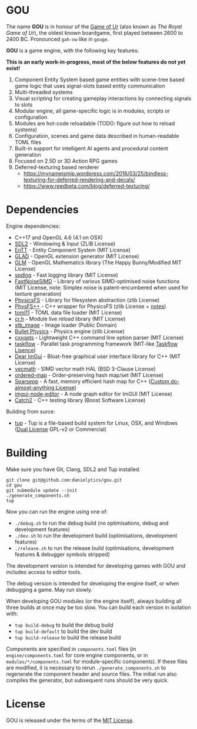 # GOU

The name **GOU** is in honour of the [Game of Ur](https://en.wikipedia.org/wiki/Royal_Game_of_Ur) (also known as *The Royal Game of Ur*), the oldest known boardgame, first played between 2600 to 2400 BC. Pronounced `gah-ow` like in `gouge`.

**GOU** is a game engine, with the following key features:

**This is an early work-in-progress, most of the below features do not yet exist!**

1. Component Entity System based game entities with scene-tree based game logic that uses signal-slots based entity communication
2. Multi-threaded systems
3. Visual scripting for creating gameplay interactions by connecting signals to slots
4. Modular engine, all game-specific logic is in modules, scripts or configuration
5. Modules are hot-code reloadable (TODO: figure out how to reload systems)
6. Configuration, scenes and game data described in human-readable TOML files
7. Built-in support for intelligent AI agents and procedural content generation
8. Focused on 2.5D or 3D Action RPG games
9. Deferred-texturing based renderer
    * https://mynameismjp.wordpress.com/2016/03/25/bindless-texturing-for-deferred-rendering-and-decals/
    * https://www.reedbeta.com/blog/deferred-texturing/

# Dependencies

Engine dependencies:

* C++17 and OpenGL 4.6 (4.1 on OSX)
* [SDL2](http://libsdl.org/) - Windowing & Input (ZLIB License)
* [EnTT](https://github.com/skypjack/entt) - Entity Component System (MIT License)
* [GLAD](https://github.com/Dav1dde/glad) - OpenGL extension generator (MIT License)
* [GLM](https://glm.g-truc.net/0.9.8/index.html) - OpenGL Mathematics library (The Happy Bunny/Modified MIT License)
* [spdlog](https://github.com/gabime/spdlog) - Fast logging library (MIT License)
* [FastNoiseSIMD](https://github.com/Auburns/FastNoiseSIMD) - Library of various SIMD-optimised noise functions (MIT License, note: Simplex noise is patent-encumbered when used for texture generation)
* [PhysicsFS](http://icculus.org/physfs/) - Library for filesystem abstraction (zlib License)
* [PhysFS++](https://github.com/danielytics/physfs-hpp) - C++ wrapper for PhysicsFS (zlib License + [notes](https://github.com/Ybalrid/physfs-hpp/blob/master/LICENSE.txt))
* [toml11](https://github.com/ToruNiina/toml11) - TOML data file loader (MIT License)
* [cr.h](https://github.com/fungos/cr) - Module live reload library (MIT License)
* [stb_image](https://github.com/nothings/stb) - Image loader (Public Domain)
* [Bullet Physics](https://github.com/bulletphysics/bullet3) - Physics engine (zlib License)
* [cxxopts](https://github.com/jarro2783/cxxopts) - Lightweight C++ command line option parser (MIT License)
* [taskflow](https://github.com/taskflow/taskflow) - Parallel task programming framework (MIT-like [Taskflow Lisence](https://github.com/taskflow/taskflow/blob/master/LICENSE))
* [Dear ImGui](https://github.com/ocornut/imgui) - Bloat-free graphical user interface library for C++ (MIT License)
* [vecmath](https://github.com/GaijinEntertainment/vecmath) - SIMD vector math HAL (BSD 3-Clause License)
* [ordered-map](https://github.com/Tessil/ordered-map) - Order-preserving hash map/set (MIT License)
* [Sparsepp](https://github.com/greg7mdp/sparsepp) - A fast, memory efficient hash map for C++ ([Custom do-almost-anything License](https://github.com/greg7mdp/sparsepp/blob/master/LICENSE))
* [imgui-node-editor](https://github.com/thedmd/imgui-node-editor) - A node graph editor for ImGUI (MIT License)
* [Catch2](https://github.com/catchorg/Catch2) - C++ testing library (Boost Software License)

Building from surce:

* [tup](http://gittup.org/tup/) - Tup is a file-based build system for Linux, OSX, and Windows ([Dual License](http://gittup.org/tup/license.html) GPL-v2 or Commercial)

# Building

Make sure you have Git, Clang, SDL2 and Tup installed.

```
git clone git@github.com:danielytics/gou.git
cd gou
git submodule update --init
./generate_components.sh
tup
```

Now you can run the engine using one of:

* `./debug.sh` to run the debug build (no optimisations, debug and development features)
* `./dev.sh` to run the development build (optimisations, development features)
* `./release.sh` to run the release build (optimisations, development features & debugger symbols stripped)

The development version is intended for developing games with GOU and includes access to editor tools.

The debug version is intended for developing the engine itself, or when debugging a game. May run slowly.

When developing GOU modules (or the engine itself), always building all three builds at once may be too slow. You can build each version in isolation with:

* `tup build-debug` to build the debug build
* `tup build-default` to build the dev build
* `tup build-release` to build the release build

Components are specified in `components.toml` files (in `engine/components.toml` for core engine components, or in `modules/*/components.toml` for module-specific components). If these files are modified, it is necessary to rerun `./generate_components.sh` to regenerate the component header and source files. The initial run also compiles the generator, but subsequent runs should be very quick.

# License

GOU is released under the terms of the [MIT License](https://github.com/danielytics/gou/blob/master/LICENSE).
